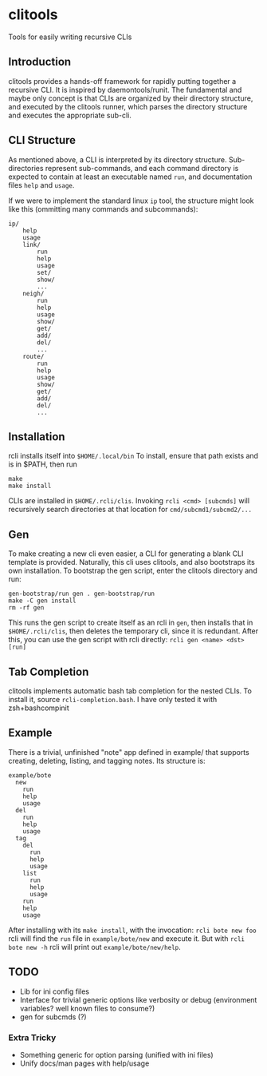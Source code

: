 # clitools

Tools for easily writing recursive CLIs

## Introduction
clitools provides a hands-off framework for rapidly putting together a
recursive CLI. It is inspired by daemontools/runit. The fundamental
and maybe only concept is that CLIs are organized by their directory
structure, and executed by the clitools runner, which parses the directory
structure and executes the appropriate sub-cli.

## CLI Structure
As mentioned above, a CLI is interpreted by its directory structure.
Sub-directories represent sub-commands, and each command directory is
expected to contain at least an executable named `run`, and documentation
files `help` and `usage`.

If we were to implement the standard linux `ip` tool, the structure might
look like this (ommitting many commands and subcommands):
```
ip/
	help
	usage
	link/
		run
		help
		usage
		set/
		show/
		...
	neigh/
		run
		help
		usage
		show/
		get/
		add/
		del/
		...
	route/
		run
		help
		usage
		show/
		get/
		add/
		del/
		...
```

## Installation
rcli installs itself into `$HOME/.local/bin`
To install, ensure that path exists and is in $PATH, then run
```
make
make install
```
CLIs are installed in `$HOME/.rcli/clis`. Invoking `rcli <cmd> [subcmds]`
will recursively search directories at that location for
`cmd/subcmd1/subcmd2/...`

## Gen
To make creating a new cli even easier, a CLI for generating a blank CLI
template is provided. 
Naturally, this cli uses clitools, and also bootstraps its own installation.
To bootstrap the gen script, enter the clitools directory and run:
```
gen-bootstrap/run gen . gen-bootstrap/run
make -C gen install
rm -rf gen
```
This runs the gen script to create itself as an rcli in `gen`, then
installs that in `$HOME/.rcli/clis`, then deletes the temporary cli,
since it is redundant.
After this, you can use the gen script with rcli directly:
`rcli gen <name> <dst> [run]`

## Tab Completion
clitools implements automatic bash tab completion for the nested CLIs. To
install it, source `rcli-completion.bash`. I have only tested it with
zsh+bashcompinit

## Example
There is a trivial, unfinished "note" app defined in example/ that supports
creating, deleting, listing, and tagging notes. Its structure is:
```
example/bote
  new
    run
    help
    usage
  del
    run
    help
    usage
  tag
    del
      run
      help
      usage
    list
      run
      help
      usage
    run
    help
    usage
```

After installing with its `make install`, with the invocation:
`rcli bote new foo` rcli will find the `run` file in
`example/bote/new` and execute it. But with `rcli bote new -h` rcli will
print out `example/bote/new/help`.

## TODO
* Lib for ini config files
* Interface for trivial generic options like verbosity or debug (environment variables? well known files to consume?)
* gen for subcmds (?)

### Extra Tricky
* Something generic for option parsing (unified with ini files)
* Unify docs/man pages with help/usage
